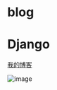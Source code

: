 # blog
# Django

  [我的博客](http://blog.guozhongyuan.cn/)

  ![image](http://blog.guozhongyuan.cn/static/home/picture/myblog.jpg)  
